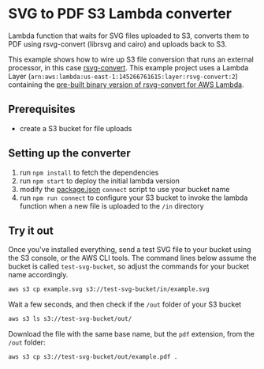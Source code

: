 # SVG to PDF S3 Lambda converter

Lambda function that waits for SVG files uploaded to S3, converts them to PDF using rsvg-convert (librsvg and cairo) and uploads back to S3. 

This example shows how to wire up S3 file conversion that runs an external processor, in this case [rsvg-convert](http://live.gnome.org/LibRsvg). This example project uses a Lambda Layer (`arn:aws:lambda:us-east-1:145266761615:layer:rsvg-convert:2`) containing the [pre-built binary version of rsvg-convert for AWS Lambda](https://github.com/effortless-serverless/rsvg-convert-aws-lambda-binary). 

## Prerequisites

* create a S3 bucket for file uploads

## Setting up the converter

1. run `npm install` to fetch the dependencies
2. run `npm start` to deploy the initial lambda version
3. modify the [package.json](package.json) `connect` script to use your bucket name
4. run `npm run connect` to configure your S3 bucket to invoke the lambda function when a new file is uploaded to the `/in` directory

## Try it out

Once you've installed everything, send a test SVG file to your bucket using the S3 console, or the AWS CLI tools. The command lines below assume the bucket is called `test-svg-bucket`, so adjust the commands for your bucket name accordingly.

```bash
aws s3 cp example.svg s3://test-svg-bucket/in/example.svg
```

Wait a few seconds, and then check if the `/out` folder of your S3 bucket

```bash
aws s3 ls s3://test-svg-bucket/out/
```

Download the file with the same base name, but the `pdf` extension, from the `/out` folder:

```bash
aws s3 cp s3://test-svg-bucket/out/example.pdf .
```

